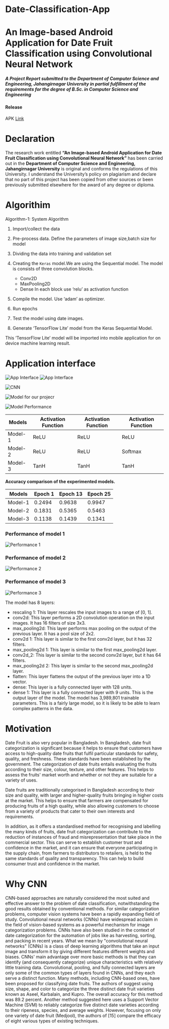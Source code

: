 # Date-Classification-App
# An Image-based Android Application for Date Fruit Classification using Convolutional Neural Network
##### A Project Report submitted to the Department of Computer Science and Engineering, Jahangirnagar University in partial fulfillment of the requirements for the degree of B.Sc. in Computer Science and Engineering

#### Release
APK [Link](https://github.com/ShaikhSR1/DateClassification/releases/tag/Initial)


# Declaration

The research work entitled **“An Image-based Android Application for Date Fruit Classification using Convolutional Neural Network”** has been carried out in the **Department of Computer Science and Engineering, Jahangirnagar University** is original and conforms the regulations of this University. I understand the University’s policy on plagiarism and declare that no part of this project has been copied from other sources or been previously submitted elsewhere for the award of any degree or diploma.

# Algorithim

Algorithm-1: System Algorithm
1. Import/collect the data

2. Pre-process data. Define the parameters of image size,batch size for model

3. Dividing the data into training and validation set

4. Creating the `Keras` model.We are using the Sequential model.
    The model is consists of three convolution blocks.
   - Conv2D
   - MaxPooling2D
   - Dense
In each block use ‘relu’ as activation function

6. Compile the model. Use ‘adam’ as optimizer.

7. Run epochs

8. Test the model using date images.

9. Generate ‘TensorFlow Lite’ model from the Keras Sequential Model. 

This ‘TensorFlow Lite’ model will be imported into mobile application for on device machine learning result.

# Application interface

![App Interface](https://github.com/ShaikhSR1/DateClassification/blob/Editing/ProjectReport/Application%20Interface%201.png)
![App Interface](https://github.com/ShaikhSR1/DateClassification/blob/Editing/ProjectReport/Application%20Interface%202.png)

![CNN](https://github.com/ShaikhSR1/DateClassification/blob/Editing/ProjectReport/CNN.png)

![Model for our projecr](https://github.com/ShaikhSR1/DateClassification/blob/Editing/ProjectReport/Model%20for%20our%20project.png)

![Model Performance](https://github.com/ShaikhSR1/DateClassification/blob/Editing/ProjectReport/Model%20Summary.png)

| Models | Activation Function | Activation Function | Activation Function |
| ----------- | ----------- |  ----------- |  ----------- |
| Model-1 | ReLU | ReLU | ReLU | 
| Model-2 | ReLU | ReLU | Softmax |  
| Model-3 | TanH | TanH | TanH | 

**Accuracy comparison of the experimented models.**

| Models | Epoch 1 | Epoch 13 | Epoch 25 |
| ----------- | ----------- |  ----------- |  ----------- |
| Model-1 | 0.2494 | 0.9638 | 0.9947 | 
| Model-2 | 0.1831 | 0.5365 | 0.5463 |  
| Model-3 | 0.1138 | 0.1439 | 0.1341 | 


### Performance of model 1
![Performance 1](https://github.com/ShaikhSR1/DateClassification/blob/Editing/ProjectReport/Performance%20Graph%201.png)


### Performance of model 2
![Performance 2](https://github.com/ShaikhSR1/DateClassification/blob/Editing/ProjectReport/Performance%20Graph%202.png)


### Performance of model 3
![Performance 3](https://github.com/ShaikhSR1/DateClassification/blob/Editing/ProjectReport/Performance%20Graph%203.png)

The model has 8 layers:
- rescaling 1: This layer rescales the input images to a range of [0, 1].
-  conv2d: This layer performs a 2D convolution operation on the input images. It has 16 filters of size 3x3.
- max_pooling2d: This layer performs max pooling on the output of the previous layer. It has a pool size of 2x2.
- conv2d 1: This layer is similar to the first conv2d layer, but it has 32 filters.
- max_pooling2d 1: This layer is similar to the first max_pooling2d layer.
- conv2d_2: This layer is similar to the second conv2d layer, but it has 64 filters.
- max_pooling2d 2: This layer is similar to the second max_pooling2d layer.
- flatten: This layer flattens the output of the previous layer into a 1D vector.
- dense: This layer is a fully connected layer with 128 units.
- dense 1: This layer is a fully connected layer with 9 units. This is the output layer of the model.
The model has 3,989,801 trainable parameters. This is a fairly large model, so it is likely to be able to learn complex patterns in the data.


# Motivation

Date Fruit is also very popular in Bangladesh. In Bangladesh, date fruit categorization is significant because it helps to ensure that customers have access to high-quality date fruits that fulfil particular standards for safety, quality, and freshness. These standards have been established by the government. The categorization of date fruits entails evaluating the fruits according to their size, colour, texture, and other features. This helps to assess the fruits' market worth and whether or not they are suitable for a variety of uses.

Date fruits are traditionally categorised in Bangladesh according to their size and quality, with larger and higher-quality fruits bringing in higher costs at the market. This helps to ensure that farmers are compensated for producing fruits of a high quality, while also allowing customers to  choose from a variety of products that cater to their own interests and requirements. 

In addition, as it offers a standardised method for recognising and labelling the many kinds of fruits, date fruit categorization can contribute to the reduction of instances of fraud and misrepresentation that take place in the commercial sector. This can serve to establish customer trust and confidence in the market, and it can ensure that everyone participating in the supply chain, from farmers to distributors to retailers, is held to the same standards of quality and transparency. This can help to build consumer trust and confidence in the market.

# Why CNN

CNN-based approaches are naturally considered the most suited and effective answer to the problem of date classification, notwithstanding the good results obtained by conventional methods. For similar categorization problems, computer vision systems have been a rapidly expanding field of study. Convolutional neural networks (CNNs) have widespread acclaim in the field of vision-based systems as a powerful mechanism for image categorization problems. CNNs have also been studied in the context of date categorization for the automation of jobs like as harvesting, sorting, and packing in recent years. What we mean by "convolutional neural networks" (CNNs) is a class of deep learning algorithms that take an input image and transform it by giving different features different weights and biases. CNNs' main advantage over more basic methods is that they can identify (and consequently categorize) unique characteristics with relatively little training data. Convolutional, pooling, and fully connected layers are only some of the common types of layers found in CNNs, and they each serve a distinct function. Many methods, including CNN-based ones, have been proposed for classifying date fruits. The authors of suggest using size, shape, and color to categorize the three distinct date fruit varieties known as Aseel, Karbalain, and Kupro. The overall accuracy for this method was 89.2 percent. Another method suggested here uses a Support Vector Machine (SVM) to reliably categorize five distinct date varieties according to their ripeness, species, and average weights. However, focusing on only one variety of date fruit (Medjool), the authors of [15] compare the efficacy of eight various types of existing techniques.

